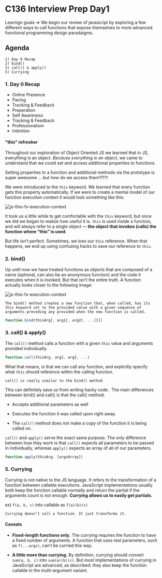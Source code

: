 # C136 Interview Prep Day1

Learnign goals => We begin our review of javascript by exploring a few different ways to call functions that expose themselves to more advanced functional programming design paradaigms.

## Agenda

    1) Day 0 Recap
    2) bind()
    3) call() & apply()
    5) Currying

### 1. Day 0 Recap

- Online Presence
- Pacing
- Tracking & Feedback
- Preperation
- Self Awareness
- Tracking & Feedback
- Professionalism
- intention

#### **"this" refresher**

Throughout our exploration of Object Oriented JS we learned that in JS, everything is an object. _Because everything is an object_, we came to understand that we could set and access additional properties to functions.

Setting properties to a function and additional methods via the prototype is super awesome … but how do we access them?!??!

We were introduced to the `this` keyword. We learned that every function gets this property automatically. If we were to create a mental model of our function execution context it would look something like this:

![js-this-fx-execution-context](https://i.ibb.co/QNBHbP7/this-fx-execution-context.png)

It took us a little while to get comfortable with the `this` keyword, but once we did we began to realize how useful it is. `this` is used inside a function, and will always refer to a single object — **the object that invokes (calls) the function where “this” is used**.

But life isn’t perfect. Sometimes, we lose our `this` reference. When that happens, we end up using confusing hacks to save our reference to `this`.

### 2. bind()

Up until now we have treated functions as objects that are composed of a name (optional, can also be an anonymous function) and the code it executes when it is invoked. But that isn’t the entire truth. A function actually looks closer to the following image:

![js-this-fx-execution-context](https://i.ibb.co/j8zCQw5/call-apply-bind.png)

    The bind() method creates a new function that, when called, has its this keyword set to the provided value with a given sequence of arguments preceding any provided when the new function is called.

```javascript
function.bind(thisArg[, arg1[, arg2[, ...]]])
```

### 3. call() & apply()

The `call()` method calls a function with a given `this` value and arguments provided individually.

```javascript
function.call(thisArg, arg1, arg2, ...)
```

What that means, is that we can call any function, and explicitly specify what `this` should reference within the calling function.

    call() is really similar to the bind() method

This can definitely save us from writing hacky code
.
The main differences between bind() and call() is that the call() method:

- Accepts additional parameters as well

- Executes the function it was called upon right away.

- The `call()` method does not make a copy of the function it is being called on.

`call()` and `apply()` serve the exact same purpose. The only difference between how they work is that `call()` expects all parameters to be passed in individually, whereas `apply()` expects an array of all of our parameters.

```javascript
function.apply(thisArg, [argsArray])
```

### 5. Currying

Currying is not native to the JS language. It refers to the transformation of a function between callable executions. JavaScript implementations usually both keep the function callable normally and return the partial if the arguments count is not enough. **Currying allows us to easily get partials.**

ex) `f(a, b, c)` into callable as `f(a)(b)(c)`

    Currying doesn’t call a function. It just transforms it.

#### **Caveats**

- **Fixed-length functions only.** The currying requires the function to have a fixed number of arguments. A function that uses rest parameters, such as `f(...args)`, can’t be curried this way.

- **A little more than currying.** By definition, currying should convert `sum(a, b, c)` into `sum(a)(b)(c)`. But most implementations of currying in JavaScript are advanced, as described: they also keep the function callable in the multi-argument variant.
